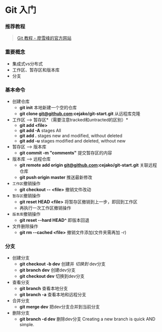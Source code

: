 # Git 入门

### 推荐教程
> [Git 教程 - 廖雪峰的官方网站](http://www.liaoxuefeng.com/wiki/0013739516305929606dd18361248578c67b8067c8c017b000)

### 重要概念
* 集成式vs分布式
* 工作区、暂存区和版本库
* 分支

### 基本命令
* 创建仓库
	* **git init** 本地新建一个空的仓库
	* **git clone git@github.com:cejako/git-start.git** 从远程库克隆
* 工作区 --> 暂存区*（需要注意tracked和untracted的区别）*
	* **git add <file&gt;**
    * **git add -A**  stages All
    * **git add .**   stages new and modified, without deleted
    * **git add -u**  stages modified and deleted, without new                    
* 暂存区 --> 版本库
	* **git commit -m "comments"**	提交暂存区的内容
* 版本库 --> 远程仓库
	* **git remote add origin git@github.com:cejako/git-start.git** 关联远程仓库
	* **git push origin master** 推送最新修改
* `工作区`撤销操作
	* **git checkout -- <file&gt;** 撤销文件改动
* `暂存区`撤销操作
	* **git reset HEAD <file&gt;** 将暂存区撤销到上一步，即回到工作区
	* 再执行一次工作区撤销操作
* `版本库`撤销操作
	* **git reset --hard HEAD^** 即版本回退
* 文件删除操作
	* **git rm --cached <file&gt;** 撤销文件添加(文件夹需再加 -r)
	
### 分支
* 创建分支
	* **git checkout -b dev** 创建并 *切换到* dev分支
	* **git branch dev** 创建dev分支
	* **git checkout dev** 切换到dev分支
* 查看分支
	* **git branch** 查看本地分支
	* **git branch -a** 查看本地和远程分支
* 合并分支
	* **git merge dev** 把dev分支合并到当前分支
* 删除分支
	* **git branch -d dev** 删除dev分支
Creating a new branch is quick AND simple.
